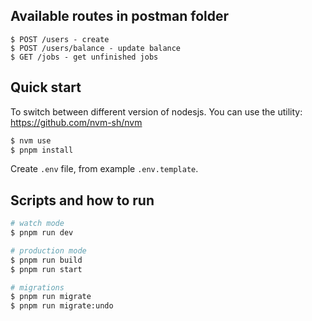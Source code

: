 ## Available routes in postman folder
```
$ POST /users - create
$ POST /users/balance - update balance
$ GET /jobs - get unfinished jobs
```
## Quick start
To switch between different version of nodesjs. You can use the utility:
https://github.com/nvm-sh/nvm
```bash
$ nvm use
$ pnpm install
```
Create `.env` file, from example `.env.template`.

## Scripts and how to run

```bash
# watch mode
$ pnpm run dev

# production mode
$ pnpm run build
$ pnpm run start

# migrations
$ pnpm run migrate
$ pnpm run migrate:undo
```
